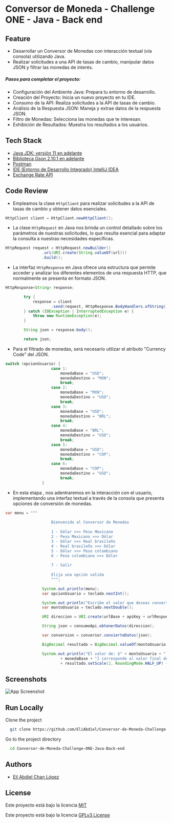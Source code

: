 
# Conversor de Moneda - Challenge ONE - Java - Back end


## Feature

- Desarrollar un Conversor de Monedas con interacción textual (vía consola) utilizando Java. 
- Realizar solicitudes a una API de tasas de cambio, manipular datos JSON y filtrar las monedas de interés.

##### Pasos para completar el proyecto:

- Configuración del Ambiente Java: Prepara tu entorno de desarrollo.
- Creación del Proyecto: Inicia un nuevo proyecto en tu IDE.
- Consumo de la API: Realiza solicitudes a la API de tasas de cambio.
- Análisis de la Respuesta JSON: Maneja y extrae datos de la respuesta JSON.
- Filtro de Monedas: Selecciona las monedas que te interesan.
- Exhibición de Resultados: Muestra los resultados a los usuarios.
## Tech Stack

- [Java JDK: versión 11 en adelante](https://www.oracle.com/br/java/technologies/downloads/)
- [Biblioteca Gson 2.10.1 en adelante](https://mvnrepository.com/artifact/com.google.code.gson/gson/2.10.1)
- [Postman](https://www.postman.com/downloads/)
- [IDE (Entorno de Desarrollo Integrado) IntelliJ IDEA](https://www.jetbrains.com/es-es/idea/download/?section=windows)
- [Exchange Rate API](https://www.exchangerate-api.com/)
## Code Review

- Empleamos la clase `HttpClient` para realizar solicitudes a la API de tasas de cambio y obtener datos esenciales.

```java
HttpClient client = HttpClient.newHttpClient();
```

- La clase `HttpRequest` en Java nos brinda un control detallado sobre los parámetros de nuestras solicitudes, lo que resulta esencial para adaptar la consulta a nuestras necesidades específicas.

```java
HttpRequest request = HttpRequest.newBuilder()
                .uri(URI.create(String.valueOf(url)))
                .build();
```

- La interfaz `HttpResponse` en Java ofrece una estructura que permite acceder y analizar los diferentes elementos de una respuesta HTTP, que normalmente se presenta en formato JSON.

```java
HttpResponse<String> response;

        try {
            response = client
                    .send(request, HttpResponse.BodyHandlers.ofString());
        } catch (IOException | InterruptedException e) {
            throw new RuntimeException(e);
        }

        String json = response.body();

        return json;
```

- Para el filtrado de monedas, será necesario utilizar el atributo "Currency Code" del JSON.

```java
switch (opcionUsuario) {
                    case 1:
                        monedaBase = "USD";
                        monedaDestino = "MXN";
                        break;
                    case 2:
                        monedaBase = "MXN";
                        monedaDestino = "USD";
                        break;
                    case 3:
                        monedaBase = "USD";
                        monedaDestino = "BRL";
                        break;
                    case 4:
                        monedaBase = "BRL";
                        monedaDestino = "USD";
                        break;
                    case 5:
                        monedaBase = "USD";
                        monedaDestino = "COP";
                        break;
                    case 6:
                        monedaBase = "COP";
                        monedaDestino = "USD";
                        break;
                }
```

- En esta etapa , nos adentraremos en la interacción con el usuario, implementando una interfaz textual a través de la consola que presenta opciones de conversión de monedas.

```java
var menu = """
                    
                    Bienvenido al Conversor de Monedas
                    
                    1 - Dólar >>> Peso Mexicano
                    2 - Peso Mexicano >>> Dólar
                    3 - Dólar >>> Real brasileño
                    4 - Real brasileño >>> Dólar
                    5 - Dólar >>> Peso colombiano
                    6 - Peso colombiano >>> Dólar
                    
                    7 - Salir
                    
                    Elija una opción valida
                    """;

                System.out.println(menu);
                var opcionUsuario = teclado.nextInt();

                System.out.println("Escribe el valor que deseas convertir");
                var montoUsuario = teclado.nextDouble();

                URI direccion = URI.create(urlBase + apiKey + urlRespuesta + monedaBase + "/" + monedaDestino + "/" + montoUsuario);

                String json = consumoApi.obtenerDatos(direccion);

                var conversion = conversor.convierteDatos(json);

                BigDecimal resultado = BigDecimal.valueOf(montoUsuario * conversion.conversion_rate());

                System.out.println("El valor de: $" + montoUsuario + " ["
                        + monedaBase + "] corresponde al valor final de >>> $"
                        + resultado.setScale(2, RoundingMode.HALF_UP) + " [" + monedaDestino + "].");
```


## Screenshots

![App Screenshot](https://via.placeholder.com/468x300?text=App+Screenshot+Here)


## Run Locally

Clone the project

```bash
  git clone https://github.com/EliAbdiel/Conversor-de-Moneda-Challenge-ONE-Java-Back-end.git
```

Go to the project directory

```bash
  cd Conversor-de-Moneda-Challenge-ONE-Java-Back-end
```



## Authors

- [Elí Abdiel Chan López](https://www.github.com/EliAbdiel)


## License

Este proyecto está bajo la licencia [MIT](https://choosealicense.com/licenses/mit/)

Este proyecto está bajo la licencia [GPLv3 License](https://opensource.org/licenses/)

